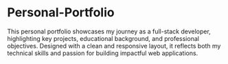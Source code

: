 # Personal-Portfolio
This personal portfolio showcases my journey as a full-stack developer, highlighting key projects, educational background, and professional objectives. Designed with a clean and responsive layout, it reflects both my technical skills and passion for building impactful web applications.
